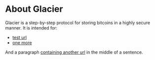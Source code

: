 # About Glacier

Glacier is a step-by-step protocol for storing bitcoins in a highly secure
manner. It is intended for:

* [test url](example)
* [one more](http://example.org)

And a paragraph [containing another url](/example) in the middle of a sentence.